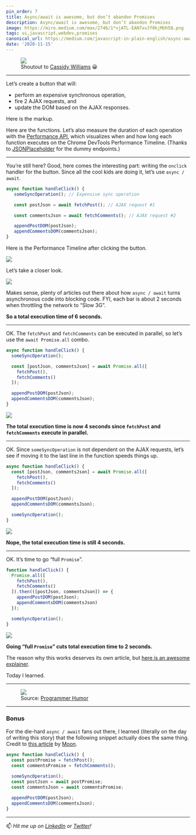 ```yaml
---
pin_order: 7
title: Async/await is awesome, but don’t abandon Promises
description: Async/await is awesome, but don’t abandon Promises
image: https://miro.medium.com/max/2746/1*vjATL-EAN7xvJf0kjMUh5Q.png
tags: ui,javascript,webdev,promises
canonical_url: https://medium.com/javascript-in-plain-english/async-await-is-awesome-but-dont-abandon-promises-f815b3df51dc
date: '2020-11-15'
---
```


<figure>
	<img src='https://miro.medium.com/max/2746/1*vjATL-EAN7xvJf0kjMUh5Q.png'>
	<figcaption>Shoutout to <a href="https://medium.com/u/4c5633187eea">Cassidy Williams</a> 😀</figcaption>
</figure>

***

Let’s create a button that will:

- perform an expensive synchronous operation,
- fire 2 AJAX requests, and
- update the DOM based on the AJAX responses.

Here is the markup.

<script src='https://gist.github.com/suhanw/b7d915ac044a8934d720629f4466c25e.js'></script>

Here are the functions. Let’s also measure the duration of each operation with the [Performance API](https://developer.mozilla.org/en-US/docs/Web/API/Performance/measure), which visualizes when and how long each function executes on the Chrome DevTools Performance Timeline. (Thanks to [JSONPlaceholder](https://jsonplaceholder.typicode.com) for the dummy endpoints.)


<script src='https://gist.github.com/suhanw/8e984392ffc4974e3654dda7082c6aff.js'></script>
***

You’re still here? Good, here comes the interesting part: writing the `onclick` handler for the button. Since all the cool kids are doing it, let’s use `async / await`.

```javascript
async function handleClick() {
   someSyncOperation(); // Expensive sync operation 

   const postJson = await fetchPost(); // AJAX request #1

   const commentsJson = await fetchComments(); // AJAX request #2

   appendPostDOM(postJson);
   appendCommentsDOM(commentsJson);
}
```

Here is the Performance Timeline after clicking the button.

![](https://cdn-images-1.medium.com/max/1024/1*IPbydXJik0QO9KfFCcx97g.png)

Let’s take a closer look.

![](https://cdn-images-1.medium.com/max/1024/1*Afxib_uy8WZ53t31PLEX1w.png)

Makes sense, plenty of articles out there about how `async / await` turns asynchronous code into blocking code. FYI, each bar is about 2 seconds when throttling the network to “Slow 3G”.

**So a total execution time of 6 seconds.**
***

OK. The `fetchPost` and `fetchComments` can be executed in parallel, so let’s use the `await Promise.all` combo.

```javascript
async function handleClick() {
  someSyncOperation();

  const [postJson, commentsJson] = await Promise.all([
    fetchPost(), 
    fetchComments()
  ]);

  appendPostDOM(postJson);
  appendCommentsDOM(commentsJson);
}
```

![](https://cdn-images-1.medium.com/max/1010/1*37EwgrRI3pE2GHO9axxQpA.png)

**The total execution time is now 4 seconds since `fetchPost` and `fetchComments` execute in parallel.**
***

OK. Since `someSyncOperation` is not dependent on the AJAX requests, let’s see if moving it to the last line in the function speeds things up.

```javascript
async function handleClick() {
  const [postJson, commentsJson] = await Promise.all([
    fetchPost(), 
    fetchComments()
  ]);

  appendPostDOM(postJson);
  appendCommentsDOM(commentsJson);

  someSyncOperation();
}
```

![](https://cdn-images-1.medium.com/max/1024/1*LIFtuI-vycSo2BLz15jZVg.png)

**Nope, the total execution time is still 4 seconds.**
***

OK. It’s time to go “full `Promise`”.

```javascript
function handleClick() {
  Promise.all([
    fetchPost(),
    fetchComments()
  ]).then(([postJson, commentsJson]) => {
    appendPostDOM(postJson);
    appendCommentsDOM(commentsJson)
  });

  someSyncOperation();
}
```

![](https://cdn-images-1.medium.com/max/1000/1*sBJ0Vh_BHYVCzm4BF0dQoQ.png)

**Going “full `Promise`” cuts total execution time to 2 seconds.**

The reason why this works deserves its own article, but [here is an awesome explainer](http://latentflip.com/loupe/?code=JC5vbignYnV0dG9uJywgJ2NsaWNrJywgZnVuY3Rpb24gb25DbGljaygpIHsKICAgIHNldFRpbWVvdXQoZnVuY3Rpb24gdGltZXIoKSB7CiAgICAgICAgY29uc29sZS5sb2coJ1lvdSBjbGlja2VkIHRoZSBidXR0b24hJyk7ICAgIAogICAgfSwgMjAwMCk7Cn0pOwoKY29uc29sZS5sb2coIkhpISIpOwoKc2V0VGltZW91dChmdW5jdGlvbiB0aW1lb3V0KCkgewogICAgY29uc29sZS5sb2coIkNsaWNrIHRoZSBidXR0b24hIik7Cn0sIDUwMDApOwoKY29uc29sZS5sb2coIldlbGNvbWUgdG8gbG91cGUuIik7!!!PGJ1dHRvbj5DbGljayBtZSE8L2J1dHRvbj4%3D).

Today I learned.

***

<figure>
	<img src='https://cdn-images-1.medium.com/max/720/1*-WWI7e_QvvXBYp7BPzw0PA.jpeg'>
	<figcaption>Source: <a href="https://programmerhumour.tumblr.com/post/633961754778533888/google-my-saviour">Programmer Humor</a></figcaption>
</figure>

***

### Bonus

For the die-hard `async / await` fans out there, I learned (literally on the day of writing this story) that the following snippet actually does the same thing. Credit to [this article](https://medium.com/better-programming/an-extremely-easy-tip-to-improve-web-performance-with-async-await-b609e7e65744) by [Moon](https://medium.com/u/994dcd5bc2e8).

```javascript
async function handleClick() {
  const postPromise = fetchPost();
  const commentsPromise = fetchComments();
  
  someSyncOperation();
  const postJson = await postPromise;
  const commentsJson = await commentsPromise;

  appendPostDOM(postJson);
  appendCommentsDOM(commentsJson);
}
```
***

📫 _Hit me up on_ [_LinkedIn_](https://www.linkedin.com/in/suhanwijaya/) _or_ [_Twitter_](https://twitter.com/suhanw)_!_